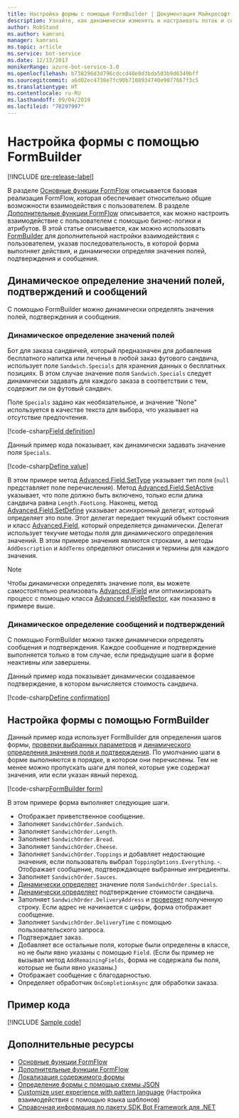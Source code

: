 ```yaml
---
title: Настройка формы с помощью FormBuilder | Документация Майкрософт
description: Узнайте, как динамически изменять и настраивать поток и содержимое общения с помощью FormBuilder из пакета SDK Bot Framework для .NET.
author: RobStand
ms.author: kamrani
manager: kamrani
ms.topic: article
ms.service: bot-service
ms.date: 12/13/2017
monikerRange: azure-bot-service-3.0
ms.openlocfilehash: b738296d3d796cdccd40e0d3bda503b9d6349bff
ms.sourcegitcommit: a6d02ec4738e7fc90b7108934740e9077667f3c5
ms.translationtype: HT
ms.contentlocale: ru-RU
ms.lasthandoff: 09/04/2019
ms.locfileid: "70297997"
---
```

# <a name="customize-a-form-using-formbuilder"></a>Настройка формы с помощью FormBuilder

[!INCLUDE [pre-release-label](../includes/pre-release-label-v3.md)]

В разделе [Основные функции FormFlow](bot-builder-dotnet-formflow.md) описывается базовая реализация FormFlow, которая обеспечивает относительно общие возможности взаимодействия с пользователем. В разделе [Дополнительные функции FormFlow](bot-builder-dotnet-formflow-advanced.md) описывается, как можно настроить взаимодействие с пользователем с помощью бизнес-логики и атрибутов. В этой статье описывается, как можно использовать [FormBuilder][formBuilder] для дополнительной настройки взаимодействия с пользователем, указав последовательность, в которой форма выполняет действия, и динамически определяя значения полей, подтверждения и сообщения. 

## <a name="dynamically-define-field-values-confirmations-and-messages"></a>Динамическое определение значений полей, подтверждений и сообщений

С помощью FormBuilder можно динамически определять значения полей, подтверждения и сообщения.

### <a name="dynamically-define-field-values"></a>Динамическое определение значений полей 

Бот для заказа сандвичей, который предназначен для добавления бесплатного напитка или печенья в любой заказ футового сандвича, использует поле `Sandwich.Specials` для хранения данных о бесплатных позициях. В этом случае значение поля `Sandwich.Specials` следует динамически задавать для каждого заказа в соответствии с тем, содержит ли он футовый сандвич. 

Поле `Specials` задано как необязательное, и значение "None" используется в качестве текста для выбора, что указывает на отсутствие предпочтения.

[!code-csharp[Field definition](../includes/code/dotnet-formflow-formbuilder.cs#fieldDefinition)]

Данный пример кода показывает, как динамически задавать значение поля `Specials`. 

[!code-csharp[Define value](../includes/code/dotnet-formflow-formbuilder.cs#defineValue)]

В этом примере метод [Advanced.Field.SetType][setType] указывает тип поля (`null` представляет поле перечисления). Метод [Advanced.Field.SetActive][setActive] указывает, что поле должно быть включено, только если длина сандвича равна `Length.FootLong`. Наконец, метод [Advanced.Field.SetDefine][setDefine] указывает асинхронный делегат, который определяет это поле. Этот делегат передает текущий объект состояния и класс [Advanced.Field][field], который определяется динамически. Делегат использует текучие методы поля для динамического определения значений. В этом примере значения являются строками, а методы `AddDescription` и `AddTerms` определяют описания и термины для каждого значения.

> [!NOTE]
> Чтобы динамически определять значение поля, вы можете самостоятельно реализовать [Advanced.IField][iField] или оптимизировать процесс с помощью класса [Advanced.FieldReflector][FieldReflector], как показано в примере выше. 

### <a name="dynamically-define-messages-and-confirmations"></a>Динамическое определение сообщений и подтверждений

С помощью FormBuilder можно также динамически определять сообщения и подтверждения. Каждое сообщение и подтверждение выполняется только в том случае, если предыдущие шаги в форме неактивны или завершены. 

Данный пример кода показывает динамически создаваемое подтверждение, в котором вычисляется стоимость сандвича. 

[!code-csharp[Define confirmation](../includes/code/dotnet-formflow-formbuilder.cs#defineConfirmation)]

## <a name="customize-a-form-using-formbuilder"></a>Настройка формы с помощью FormBuilder

Данный пример кода использует FormBuilder для определения шагов формы, [проверки выбранных параметров](bot-builder-dotnet-formflow-advanced.md#add-business-logic) и [динамического определения значения поля и подтверждения](#dynamically-define-field-values-confirmations-and-messages). По умолчанию шаги в форме выполняются в порядке, в котором они перечислены. Тем не менее можно пропускать шаги для полей, которые уже содержат значения, или если указан явный переход. 

[!code-csharp[FormBuilder form](../includes/code/dotnet-formflow-formbuilder.cs#formBuilderForm)]

В этом примере форма выполняет следующие шаги.

- Отображает приветственное сообщение. 
- Заполняет `SandwichOrder.Sandwich`. 
- Заполняет `SandwichOrder.Length`. 
- Заполняет `SandwichOrder.Bread`. 
- Заполняет `SandwichOrder.Cheese`. 
- Заполняет `SandwichOrder.Toppings` и добавляет недостающие значения, если пользователь выбрал `ToppingOptions.Everything`. -. Отображает сообщение, подтверждающее выбранные ингредиенты. 
- Заполняет `SandwichOrder.Sauces`. 
- [Динамически определяет](#dynamically-define-field-values) значение поля `SandwichOrder.Specials`. 
- [Динамически определяет](#dynamically-define-messages-and-confirmations) подтверждение стоимости сандвича. 
- Заполняет `SandwichOrder.DeliveryAddress` и [проверяет](bot-builder-dotnet-formflow-advanced.md#add-business-logic) полученную строку. Если адрес не начинается с цифры, форма отображает сообщение. 
- Заполняет `SandwichOrder.DeliveryTime` с помощью пользовательского запроса. 
- Подтверждает заказ. 
- Добавляет все остальные поля, которые были определены в классе, но не были явно указаны с помощью `Field`. (Если бы пример не вызывал метод `AddRemainingFields`, форма не содержала бы поля, которые не были явно указаны.) 
- Отображает сообщение с благодарностью. 
- Определяет обработчик `OnCompletionAsync` для обработки заказа. 

## <a name="sample-code"></a>Пример кода

[!INCLUDE [Sample code](../includes/snippet-dotnet-formflow-samples.md)]

## <a name="additional-resources"></a>Дополнительные ресурсы

- [Основные функции FormFlow](bot-builder-dotnet-formflow.md)
- [Дополнительные функции FormFlow](bot-builder-dotnet-formflow-advanced.md)
- [Локализация содержимого формы](bot-builder-dotnet-formflow-localize.md)
- [Определение формы с помощью схемы JSON](bot-builder-dotnet-formflow-json-schema.md)
- [Customize user experience with pattern language](bot-builder-dotnet-formflow-pattern-language.md) (Настройка взаимодействия с помощью языка шаблонов)
- <a href="/dotnet/api/?view=botbuilder-3.11.0" target="_blank">Справочная информация по пакету SDK Bot Framework для .NET</a>

[formBuilder]: /dotnet/api/microsoft.bot.builder.formflow.formbuilder-1

[setType]: /dotnet/api/microsoft.bot.builder.formflow.advanced.field-1.settype

[setActive]: /dotnet/api/microsoft.bot.builder.formflow.advanced.field-1.setactive

[setDefine]: /dotnet/api/microsoft.bot.builder.formflow.advanced.field-1.setdefine

[field]: /dotnet/api/microsoft.bot.builder.formflow.advanced.field-1

[iField]: /dotnet/api/microsoft.bot.builder.formflow.advanced.ifield-1

[FieldReflector]: /dotnet/api/microsoft.bot.builder.formflow.advanced.fieldreflector-1
